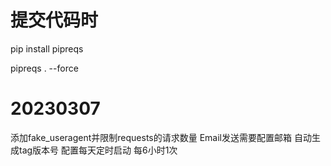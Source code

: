 
# 提交代码时

pip install pipreqs

pipreqs . --force

# 20230307

添加fake_useragent并限制requests的请求数量
Email发送需要配置邮箱
自动生成tag版本号
配置每天定时启动 每6小时1次